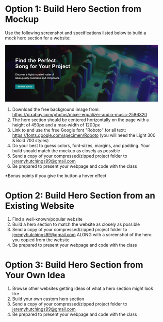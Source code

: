 # Option 1: Build Hero Section from Mockup

Use the following screenshot and specifications listed below to build a mock hero section for a website:

![CTAhero](./example-images/hero-cta-example.png)

1. Download the free background image from: https://pixabay.com/photos/mixer-equalizer-audio-music-2586320
2. The hero section should be centered horizontally on the page with a height of 450px and a max-width of 1200px
3. Link to and use the free Google font "Roboto" for all text: https://fonts.google.com/specimen/Roboto (you will need the Light 300 & Bold 700 styles)
4. Do your best to guess colors, font-sizes, margins, and padding. Your build should match the mockup as closely as possible
5. Send a copy of your compressed/zipped project folder to jeremyhutchings99@gmail.com
6. Be prepared to present your webpage and code with the class

\*Bonus points if you give the button a hover effect

# Option 2: Build Hero Section from an Existing Website

1. Find a well-known/popular website
2. Build a hero section to match the website as closely as possible
3. Send a copy of your compressed/zipped project folder to jeremyhutchings99@gmail.com ALONG with a screenshot of the hero you copied from the website
4. Be prepared to present your webpage and code with the class

# Option 3: Build Hero Section from Your Own Idea

1. Browse other websites getting ideas of what a hero section might look like
2. Build your own custom hero section
3. Send a copy of your compressed/zipped project folder to jeremyhutchings99@gmail.com
4. Be prepared to present your webpage and code with the class
